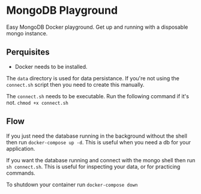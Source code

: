 # MongoDB Playground

Easy MongoDB Docker playground. Get up and running with a disposable mongo instance.

## Perquisites

- Docker needs to be installed.

The `data` directory is used for data persistance. If you're not using the `connect.sh` script then you need to create this manually.

The `connect.sh` needs to be executable. Run the following command if it's not. `chmod +x connect.sh`

## Flow

If you just need the database running in the background without the shell then run `docker-compose up -d`. This is useful when you need a db for your application.

If you want the database running and connect with the mongo shell then run `sh connect.sh`. This is useful for inspecting your data, or for practicing commands.

To shutdown your container run `docker-compose down`
